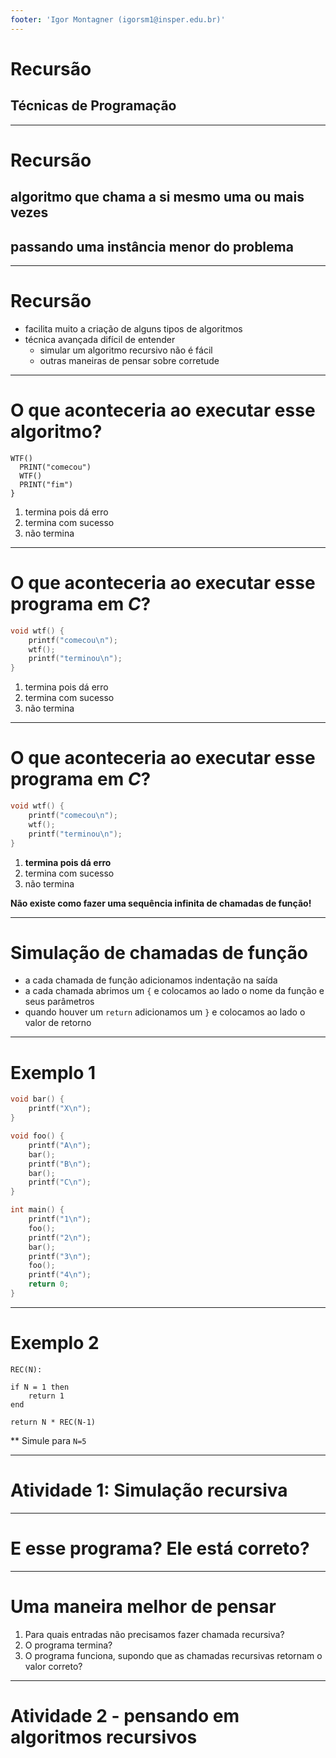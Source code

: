 ```yaml
---
footer: 'Igor Montagner (igorsm1@insper.edu.br)'
---
```


<!-- _class: front -->

# Recursão

## Técnicas de Programação

------

# Recursão

## algoritmo que **chama a si mesmo** uma ou mais vezes

## passando uma instância **menor** do problema

--------

# Recursão

- facilita muito a criação de alguns tipos de algoritmos
- técnica avançada difícil de entender
  - simular um algoritmo recursivo não é fácil
  - outras maneiras de pensar sobre corretude

--------

# O que aconteceria ao executar esse algoritmo?

```
WTF()
  PRINT("comecou")
  WTF()
  PRINT("fim")
}
```

1. termina pois dá erro
2. termina com sucesso
3. não termina

---------------

# O que aconteceria ao executar esse programa em *C*?

```c
void wtf() {
    printf("comecou\n");
    wtf();
    printf("terminou\n");
} 
```

1. termina pois dá erro
2. termina com sucesso
3. não termina

-------------


# O que aconteceria ao executar esse programa em *C*?

```c
void wtf() {
    printf("comecou\n");
    wtf();
    printf("terminou\n");
} 
```

1. **termina pois dá erro**
2. termina com sucesso
3. não termina

**Não existe como fazer uma sequência infinita de chamadas de função!**

-------------

# Simulação de chamadas de função

- a cada chamada de função adicionamos indentação na saída
- a cada chamada abrimos um `{` e colocamos ao lado o nome da função e seus parâmetros
- quando houver um `return` adicionamos um `}` e colocamos ao lado o valor de retorno

-------------

# Exemplo 1

```c
void bar() {
    printf("X\n");
}

void foo() {
    printf("A\n");
    bar();
    printf("B\n");
    bar();
    printf("C\n");
}

int main() {
    printf("1\n");
    foo();
    printf("2\n");
    bar();
    printf("3\n");
    foo();
    printf("4\n");
    return 0;
}
```

-------------

# Exemplo 2

```
REC(N):

if N = 1 then
    return 1
end

return N * REC(N-1)
```

** Simule para `N=5`

-------------

<!-- _class: front -->

# Atividade 1: Simulação recursiva

-------------

# E esse programa? Ele está correto?


-------------

# Uma maneira melhor de pensar

1. Para quais entradas não precisamos fazer chamada recursiva?
2. O programa termina?
3. O programa funciona, supondo que as chamadas recursivas retornam o valor correto?

-------------

<!-- _class: front -->

# Atividade 2 - pensando em algoritmos recursivos



